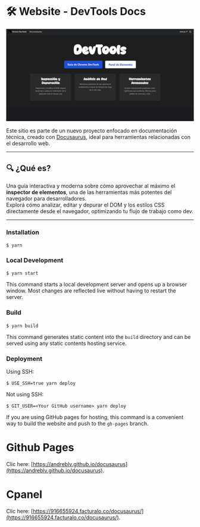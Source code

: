 # 🛠️ Website - DevTools Docs

![📸 Preview](./static/img/image.png)

Este sitio es parte de un nuevo proyecto enfocado en documentación técnica, creado con [Docusaurus](https://docusaurus.io/), ideal para herramientas relacionadas con el desarrollo web.

---

## 🔍 ¿Qué es?

Una guía interactiva y moderna sobre cómo aprovechar al máximo el **inspector de elementos**, una de las herramientas más potentes del navegador para desarrolladores.  
Explorá cómo analizar, editar y depurar el DOM y los estilos CSS directamente desde el navegador, optimizando tu flujo de trabajo como dev.

---


### Installation

```
$ yarn
```

### Local Development

```
$ yarn start
```

This command starts a local development server and opens up a browser window. Most changes are reflected live without having to restart the server.

### Build

```
$ yarn build
```

This command generates static content into the `build` directory and can be served using any static contents hosting service.

### Deployment

Using SSH:

```
$ USE_SSH=true yarn deploy
```

Not using SSH:

```
$ GIT_USER=<Your GitHub username> yarn deploy
```

If you are using GitHub pages for hosting, this command is a convenient way to build the website and push to the `gh-pages` branch.


# Github Pages

Clic here: [https://andreblv.github.io/docusaurus](https://andreblv.github.io/docusaurus).

# Cpanel

Clic here: [https://916655924.facturalo.co/docusaurus/](https://916655924.facturalo.co/docusaurus/).
